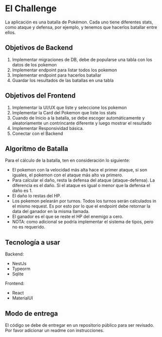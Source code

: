 # El Challenge

La aplicación es una batalla de Pokémon. Cada uno tiene diferentes stats, como ataque y defensa, por ejemplo, 
y tenemos que hacerlos batallar entre ellos.

## Objetivos de Backend

1. Implementar migraciones de DB, debe de popularse una tabla con los datos de los pokemon
2. Implementar endpoint para listar todos los pokemon
3. Implementar endpoint para hacerlos batallar
4. Guardar los resultados de las batallas en una tabla

## Objetivos del Frontend

1. Implementar la UI/UX que liste y seleccione los pokemon
2. Implementar la Card del Pokemon que liste los stats
3. Cuando de Inicio a la batalla, se debe escoger automáticamente y aleatoriamente un contrincante diferente y luego mostrar el resultado
4. Implementar Responsividad básica.
5. Conectar con el Backend

## Algoritmo de Batalla

Para el cálculo de la batalla, ten en consideración lo siguiente:

- El pokemon con la velocidad más alta hace el primer ataque, si son iguales, el pokemon con el ataque más alto va primero.
- Para calcular el daño, resta la defensa del ataque (ataque-defensa). La diferencia es el daño. Si el ataque es igual o menor que la defensa el daño es 1.
- El daño lo restas del HP.
- Los pokemon pelearán por turnos. Todos los turnos serán calculados in el mismo request. Es por esto por lo que el endpoint debe retornar la data del ganador en la misma llamada.
- El ganador es el que se reste el HP del enemigo a cero. 
- NOTA: como adicional se podría implementar el sistema de tipos, pero no es requerido.

## Tecnología a usar

Backend:
- NestJs
- Typeorm
- Sqlite

Frontend:
- React
- MaterialUI

## Modo de entrega

El código se debe de entregar en un repositorio público para ser revisado. Por favor adicionar un readme con instrucciones.
